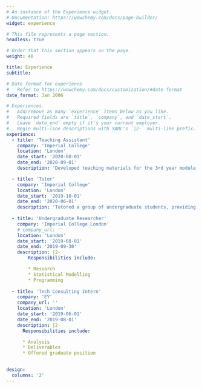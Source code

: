 ```yaml
---
# An instance of the Experience widget.
# Documentation: https://wowchemy.com/docs/page-builder/
widget: experience

# This file represents a page section.
headless: true

# Order that this section appears on the page.
weight: 40

title: Experience
subtitle:

# Date format for experience
#   Refer to https://wowchemy.com/docs/customization/#date-format
date_format: Jan 2006

# Experiences.
#   Add/remove as many `experience` items below as you like.
#   Required fields are `title`, `company`, and `date_start`.
#   Leave `date_end` empty if it's your current employer.
#   Begin multi-line descriptions with YAML's `|2-` multi-line prefix.
experience:
  - title: 'Teaching Assistant'
    company: 'Imperial College'
    location: 'London'
    date_start: '2020-08-01'
    date_end: '2020-09-01'
    description: 'Developed teaching materials for the 3rd year module Stochastic Simulation.'

  - title: 'Tutor'
    company: 'Imperial College'
    location: 'London'
    date_start: '2019-10-01'
    date_end: '2020-06-01'
    description: 'Tutored a group of undergraduate students, providing insights into more advanced topics.'
      
  - title: 'Undergraduate Researcher'
    company: 'Imperial College London'
    # company_url: ''
    location: 'London'
    date_start: '2019-08-01'
    date_end: '2019-09-30'
    description: |2-
        Responsibilities include:

        * Research
        * Statistical Modelling
        * Programming
   
  - title: 'Tech Consulting Intern'
    company: 'EY'
    company_url: ''
    location: 'London'
    date_start: '2019-06-01'
    date_end: '2019-08-01'
    description: |2-
      Responsibilities include:

      * Analysis
      * Deliverables
      * Offered graduate position
        

design:
  columns: '2'
---
```

